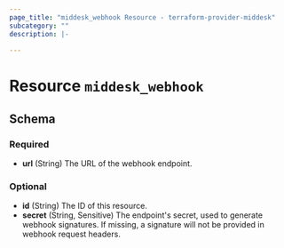 ```yaml
---
page_title: "middesk_webhook Resource - terraform-provider-middesk"
subcategory: ""
description: |-
  
---
```


# Resource `middesk_webhook`





## Schema

### Required

- **url** (String) The URL of the webhook endpoint.

### Optional

- **id** (String) The ID of this resource.
- **secret** (String, Sensitive) The endpoint's secret, used to generate webhook signatures. If missing, a signature will not be provided in webhook request headers.


